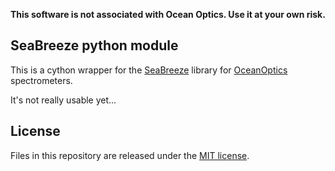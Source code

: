 **This software is not associated with Ocean Optics. Use it at your own risk.**

## SeaBreeze python module ##

This is a cython wrapper for the [SeaBreeze](http://oceanoptics.com/product/seabreeze/)
library for [OceanOptics](http://www.oceanoptics.com/) spectrometers.

It's not really usable yet...

## License ##

Files in this repository are released under the [MIT license](LICENSE.md).
